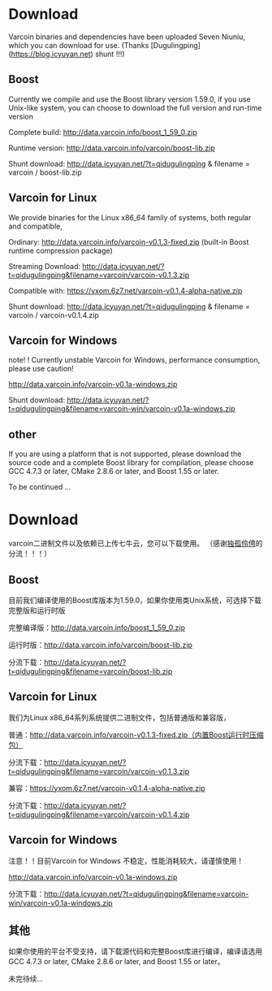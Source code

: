 # Download

Varcoin binaries and dependencies have been uploaded Seven Niuniu, which you can download for use.
(Thanks [Dugulingping] (https://blog.icyuyan.net) shunt !!!)

## Boost

Currently we compile and use the Boost library version 1.59.0, if you use Unix-like system, you can choose to download the full version and run-time version

Complete build: http://data.varcoin.info/boost_1_59_0.zip

Runtime version: http://data.varcoin.info/varcoin/boost-lib.zip

Shunt download: http://data.icyuyan.net/?t=qidugulingping & filename = varcoin / boost-lib.zip

## Varcoin for Linux

We provide binaries for the Linux x86_64 family of systems, both regular and compatible,

Ordinary: http://data.varcoin.info/varcoin-v0.1.3-fixed.zip (built-in Boost runtime compression package)

Streaming Download: http://data.icyuyan.net/?t=qidugulingping&filename=varcoin/varcoin-v0.1.3.zip

Compatible with: https://yxom.6z7.net/varcoin-v0.1.4-alpha-native.zip

Shunt download: http://data.icyuyan.net/?t=qidugulingping & filename = varcoin / varcoin-v0.1.4.zip

## Varcoin for Windows

note! ! Currently unstable Varcoin for Windows, performance consumption, please use caution!

http://data.varcoin.info/varcoin-v0.1a-windows.zip

Shunt download: http://data.icyuyan.net/?t=qidugulingping&filename=varcoin-win/varcoin-v0.1a-windows.zip
## other

If you are using a platform that is not supported, please download the source code and a complete Boost library for compilation, please choose GCC 4.7.3 or later, CMake 2.8.6 or later, and Boost 1.55 or later.

To be continued ...

# Download

varcoin二进制文件以及依赖已上传七牛云，您可以下载使用。
（感谢[独孤伶俜](https://blog.icyuyan.net)的分流！！！）

## Boost

目前我们编译使用的Boost库版本为1.59.0，如果你使用类Unix系统，可选择下载完整版和运行时版

完整编译版：http://data.varcoin.info/boost_1_59_0.zip

运行时版：http://data.varcoin.info/varcoin/boost-lib.zip

分流下载：http://data.icyuyan.net/?t=qidugulingping&filename=varcoin/boost-lib.zip

## Varcoin for Linux

我们为Linux x86_64系列系统提供二进制文件，包括普通版和兼容版，

普通：http://data.varcoin.info/varcoin-v0.1.3-fixed.zip（内置Boost运行时压缩包）

分流下载：http://data.icyuyan.net/?t=qidugulingping&filename=varcoin/varcoin-v0.1.3.zip

兼容：https://yxom.6z7.net/varcoin-v0.1.4-alpha-native.zip

分流下载：http://data.icyuyan.net/?t=qidugulingping&filename=varcoin/varcoin-v0.1.4.zip

## Varcoin for Windows

注意！！目前Varcoin for Windows 不稳定，性能消耗较大，请谨慎使用！

http://data.varcoin.info/varcoin-v0.1a-windows.zip

分流下载：http://data.icyuyan.net/?t=qidugulingping&filename=varcoin-win/varcoin-v0.1a-windows.zip
## 其他

如果你使用的平台不受支持，请下载源代码和完整Boost库进行编译，编译请选用GCC 4.7.3 or later, CMake 2.8.6 or later, and Boost 1.55 or later。

未完待续...
